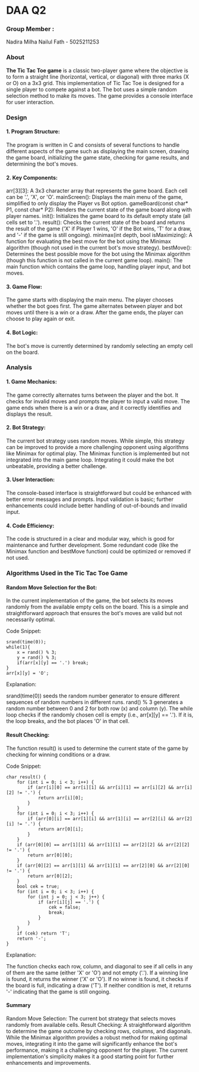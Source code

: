 # DAA Q2

### Group Member :
Nadira Milha Nailul Fath - 5025211253

### About

**The Tic Tac Toe game** is a classic two-player game where the objective is to form a straight line (horizontal, vertical, or diagonal) with three marks (X or O) on a 3x3 grid. This implementation of Tic Tac Toe is designed for a single player to compete against a bot. The bot uses a simple random selection method to make its moves. The game provides a console interface for user interaction.

### Design

#### 1. Program Structure:

The program is written in C and consists of several functions to handle different aspects of the game such as displaying the main screen, drawing the game board, initializing the game state, checking for game results, and determining the bot's moves.

#### 2. Key Components:

arr[3][3]: A 3x3 character array that represents the game board. Each cell can be '.', 'X', or 'O'.
mainScreen(): Displays the main menu of the game, simplified to only display the Player vs Bot option.
gameBoard(const char* P1, const char* P2): Renders the current state of the game board along with player names.
init(): Initializes the game board to its default empty state (all cells set to '.').
result(): Checks the current state of the board and returns the result of the game ('X' if Player 1 wins, 'O' if the Bot wins, 'T' for a draw, and '-' if the game is still ongoing).
minimax(int depth, bool isMaximizing): A function for evaluating the best move for the bot using the Minimax algorithm (though not used in the current bot's move strategy).
bestMove(): Determines the best possible move for the bot using the Minimax algorithm (though this function is not called in the current game loop).
main(): The main function which contains the game loop, handling player input, and bot moves.

#### 3. Game Flow:

The game starts with displaying the main menu.
The player chooses whether the bot goes first.
The game alternates between player and bot moves until there is a win or a draw.
After the game ends, the player can choose to play again or exit.

#### 4. Bot Logic:

The bot's move is currently determined by randomly selecting an empty cell on the board.

### Analysis
#### 1. Game Mechanics:

The game correctly alternates turns between the player and the bot.
It checks for invalid moves and prompts the player to input a valid move.
The game ends when there is a win or a draw, and it correctly identifies and displays the result.

#### 2. Bot Strategy:

The current bot strategy uses random moves. While simple, this strategy can be improved to provide a more challenging opponent using algorithms like Minimax for optimal play.
The Minimax function is implemented but not integrated into the main game loop. Integrating it could make the bot unbeatable, providing a better challenge.

#### 3. User Interaction:

The console-based interface is straightforward but could be enhanced with better error messages and prompts.
Input validation is basic; further enhancements could include better handling of out-of-bounds and invalid input.

#### 4. Code Efficiency:

The code is structured in a clear and modular way, which is good for maintenance and further development.
Some redundant code (like the Minimax function and bestMove function) could be optimized or removed if not used.

### Algorithms Used in the Tic Tac Toe Game
#### Random Move Selection for the Bot:

In the current implementation of the game, the bot selects its moves randomly from the available empty cells on the board. This is a simple and straightforward approach that ensures the bot's moves are valid but not necessarily optimal.

Code Snippet:

```
srand(time(0));
while(1){
    x = rand() % 3;
    y = rand() % 3;
    if(arr[x][y] == '.') break;
}
arr[x][y] = 'O';
```
Explanation:

srand(time(0)) seeds the random number generator to ensure different sequences of random numbers in different runs.
rand() % 3 generates a random number between 0 and 2 for both row (x) and column (y).
The while loop checks if the randomly chosen cell is empty (i.e., arr[x][y] == '.'). If it is, the loop breaks, and the bot places 'O' in that cell.

#### Result Checking:

The function result() is used to determine the current state of the game by checking for winning conditions or a draw.

Code Snippet:

```
char result() {
    for (int i = 0; i < 3; i++) {
        if (arr[i][0] == arr[i][1] && arr[i][1] == arr[i][2] && arr[i][2] != '.') {
            return arr[i][0];
        }
    }
    for (int i = 0; i < 3; i++) {
        if (arr[0][i] == arr[1][i] && arr[1][i] == arr[2][i] && arr[2][i] != '.') {
            return arr[0][i];
        }
    }
    if (arr[0][0] == arr[1][1] && arr[1][1] == arr[2][2] && arr[2][2] != '.') {
        return arr[0][0];
    }
    if (arr[0][2] == arr[1][1] && arr[1][1] == arr[2][0] && arr[2][0] != '.') {
        return arr[0][2];
    }
    bool cek = true;
    for (int i = 0; i < 3; i++) {
        for (int j = 0; j < 3; j++) {
            if (arr[i][j] == '.') {
                cek = false;
                break;
            }
        }
    }
    if (cek) return 'T';
    return '-';
}
```

Explanation:

The function checks each row, column, and diagonal to see if all cells in any of them are the same (either 'X' or 'O') and not empty ('.'). If a winning line is found, it returns the winner ('X' or 'O').
If no winner is found, it checks if the board is full, indicating a draw ('T').
If neither condition is met, it returns '-' indicating that the game is still ongoing.

#### Summary
Random Move Selection: The current bot strategy that selects moves randomly from available cells.
Result Checking: A straightforward algorithm to determine the game outcome by checking rows, columns, and diagonals.
While the Minimax algorithm provides a robust method for making optimal moves, integrating it into the game will significantly enhance the bot's performance, making it a challenging opponent for the player. The current implementation's simplicity makes it a good starting point for further enhancements and improvements.
